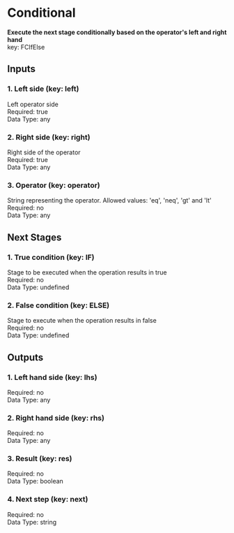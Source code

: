 # Conditional  
**Execute the next stage conditionally based on the operator's left and right hand**  
key: FCIfElse  
## Inputs  
### 1. Left side (key: left)  
Left operator side  
Required: true  
Data Type: any   
### 2. Right side (key: right)  
Right side of the operator  
Required: true  
Data Type: any   
### 3. Operator (key: operator)  
String representing the operator. Allowed values: 'eq', 'neq', 'gt' and 'lt'  
Required: no  
Data Type: any   
## Next Stages  
### 1. True condition (key: IF)  
Stage to be executed when the operation results in true  
Required: no  
Data Type: undefined   
### 2. False condition (key: ELSE)  
Stage to execute when the operation results in false  
Required: no  
Data Type: undefined   
## Outputs  
### 1. Left hand side (key: lhs)  
  
Required: no  
Data Type: any   
### 2. Right hand side (key: rhs)  
  
Required: no  
Data Type: any   
### 3. Result (key: res)  
  
Required: no  
Data Type: boolean   
### 4. Next step (key: next)  
  
Required: no  
Data Type: string 